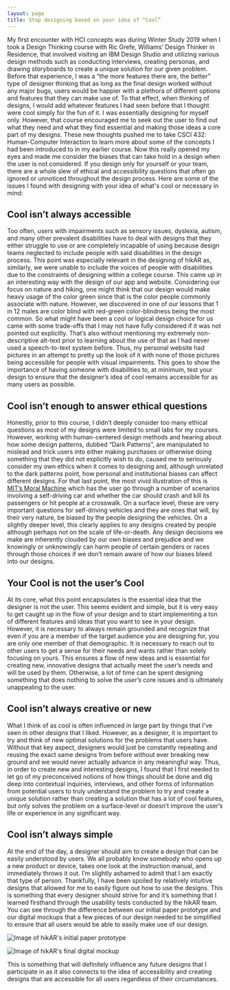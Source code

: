 ```yaml
---
layout: page
title: Stop designing based on your idea of “Cool”
---
```


My first encounter with HCI concepts was during Winter Study 2019 when I took a Design Thinking course with Ric Grefe, Williams’ Design Thinker in Residence, that involved visiting an IBM Design Studio and utilizing various design methods such as conducting interviews, creating personas, and drawing storyboards to create a unique solution for our given problem. Before that experience, I was a “the more features there are, the better” type of designer thinking that as long as the final design worked without any major bugs, users would be happier with a plethora of different options and features that they can make use of. To that effect, when thinking of designs, I would add whatever features I had seen before that I thought were cool simply for the fun of it. I was essentially designing for myself only. However, that course encouraged me to seek out the user to find out what they need and what they find essential and making those ideas a core part of my designs. These new thoughts pushed me to take CSCI 432: Human-Computer Interaction to learn more about some of the concepts I had been introduced to in my earlier course. Now this really opened my eyes and made me consider the biases that can take hold in a design when the user is not considered. If you design only for yourself or your team, there are a whole slew of ethical and accessibility questions that often go ignored or unnoticed throughout the design process. Here are some of the issues I found with designing with your idea of what's cool or necessary in mind:

## Cool isn’t always accessible

Too often, users with impairments such as sensory issues, dyslexia, autism, and many other prevalent disabilities have to deal with designs that they either struggle to use or are completely incapable of using because design teams neglected to include people with said disabilities in the design process. This point was especially relevant in the designing of hikAR as, similarly, we were unable to include the voices of people with disabilities due to the constraints of designing within a college course. This came up in an interesting way with the design of our app and website. Considering our focus on nature and hiking, one might think that our design would make heavy usage of the color green since that is the color people commonly associate with nature. However, we discovered in one of our lessons that 1 in 12 males are color blind with red-green color-blindness being the most common. So what might have been a cool or logical design choice for us came with some trade-offs that I may not have fully considered if it was not pointed out explicitly. That’s also without mentioning my extremely non-descriptive alt-text prior to learning about the use of that as I had never used a speech-to-text system before. Thus, my personal website had pictures in an attempt to pretty up the look of it with none of those pictures being accessible for people with visual impairments. This goes to show the importance of having someone with disabilities to, at minimum, test your design to ensure that the designer’s idea of cool remains accessible for as many users as possible.

## Cool isn’t enough to answer ethical questions

Honestly, prior to this course, I didn’t deeply consider too many ethical questions as most of my designs were limited to small labs for my courses. However, working with human-centered design methods and hearing about how some design patterns, dubbed “Dark Patterns”, are manipulated to mislead and trick users into either making purchases or otherwise doing something that they did not explicitly wish to do, caused me to seriously consider my own ethics when it comes to designing and, although unrelated to the dark patterns point, how personal and institutional biases can affect different designs. For that last point, the most vivid illustration of this is [MIT’s Moral Machine](http://moralmachine.mit.edu/) which has the user go through a number of scenarios involving a self-driving car and whether the car should crash and kill its passengers or hit people at a crosswalk. On a surface level, these are very important questions for self-driving vehicles and they are ones that will, by their very nature, be biased by the people designing the vehicles. On a slightly deeper level, this clearly applies to any designs created by people although perhaps not on the scale of life-or-death. Any design decisions we make are inherently clouded by our own biases and prejudice and we knowingly or unknowingly can harm people of certain genders or races through those choices if we don’t remain aware of how our biases bleed into our designs.

## Your Cool is not the user’s Cool

At its core, what this point encapsulates is the essential idea that the designer is not the user. This seems evident and simple, but it is very easy to get caught up in the flow of your design and to start implementing a ton of different features and ideas that you want to see in your design. However, it is necessary to always remain grounded and recognize that even if you are a member of the target audience you are designing for, you are only one member of that demographic. It is necessary to reach out to other users to get a sense for their needs and wants rather than solely focusing on yours. This ensures a flow of new ideas and is essential for creating new, innovative designs that actually meet the user’s needs and will be used by them. Otherwise, a lot of time can be spent designing something that does nothing to solve the user’s core issues and is ultimately unappealing to the user.

## Cool isn’t always creative or new

What I think of as cool is often influenced in large part by things that I’ve seen in other designs that I liked. However, as a designer, it is important to try and think of new optimal solutions for the problems that users have. Without that key aspect, designers would just be constantly repeating and reusing the exact same designs from before without ever breaking new ground and we would never actually advance in any meaningful way. Thus, in order to create new and interesting designs, I found that I first needed to let go of my preconceived notions of how things should be done and dig deep into contextual inquiries, interviews, and other forms of information from potential users to truly understand the problem to try and create a unique solution rather than creating a solution that has a lot of cool features, but only solves the problem on a surface-level or doesn’t improve the user’s life or experience in any significant way.

## Cool isn’t always simple

At the end of the day, a designer should aim to create a design that can be easily understood by users. We all probably know somebody who opens up a new product or device, takes one look at the instruction manual, and immediately throws it out. I’m slightly ashamed to admit that I am exactly that type of person. Thankfully, I have been spoiled by relatively intuitive designs that allowed for me to easily figure out how to use the designs. This is something that every designer should strive for and it’s something that I learned firsthand through the usability tests conducted by the hikAR team. You can see through the difference between our initial paper prototype and our digital mockups that a few pieces of our design needed to be simplified to ensure that all users would be able to easily make use of our design.

![Image of hikAR's initial paper prototype](/img/prototype.jpeg)

![Image of hikAR's final digital mockup](/img/mockup.png)

This is something that will definitely influence any future designs that I participate in as it also connects to the idea of accessibility and creating designs that are accessible for all users regardless of their circumstances.
